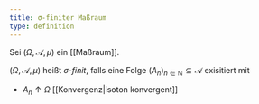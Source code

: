 ```yaml
---
title: σ-finiter Maßraum
type: definition
---
```


Sei $(\Omega, \mathcal{A}, \mu)$ ein [[Maßraum]].

$(\Omega, \mathcal{A}, \mu)$ heißt *$\sigma$-finit*, falls eine Folge $(A_n)_{n \in \mathbb{N}} \subseteq \mathcal{A}$ exisitiert mit
- $A_n \uparrow \Omega$ [[Konvergenz|isoton konvergent]]